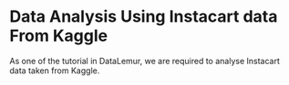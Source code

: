 # Data Analysis Using Instacart data From Kaggle
As one of the tutorial in DataLemur, we are required to analyse Instacart data taken from Kaggle.
